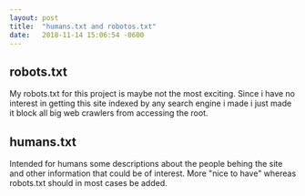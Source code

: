```yaml
---
layout: post
title:  "humans.txt and robotos.txt"
date:   2018-11-14 15:06:54 -0600
---
```


## robots.txt
My robots.txt for this project is maybe not the most exciting. Since i have no interest in getting this site indexed by any search engine i made i just made it block all big web crawlers from accessing the root.

## humans.txt
Intended for humans some descriptions about the people behing the site and other information that could be of interest. More "nice to have" whereas robots.txt should in most cases be added.
